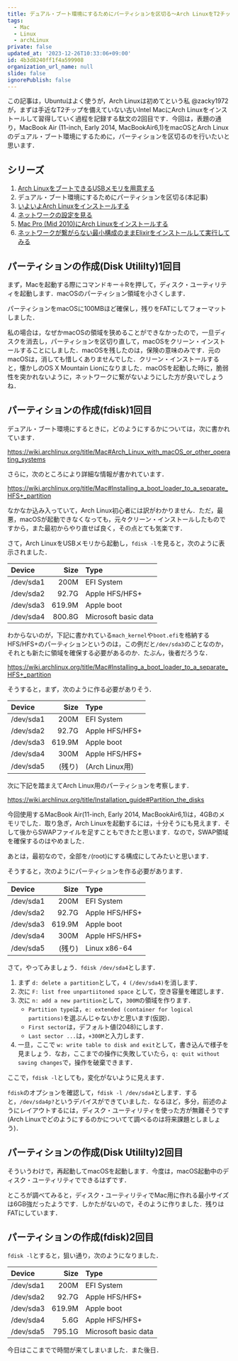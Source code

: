 ```yaml
---
title: デュアル・ブート環境にするためにパーティションを区切る〜Arch LinuxをT2チップを備えない古いIntel Macにインストールしようとする日々その2
tags:
  - Mac
  - Linux
  - archLinux
private: false
updated_at: '2023-12-26T10:33:06+09:00'
id: 4b3d8240ff1f4a599908
organization_url_name: null
slide: false
ignorePublish: false
---
```

この記事は，Ubuntuはよく使うが，Arch Linuxは初めてという私 @zacky1972 が，まずは手近なT2チップを備えていない古いIntel MacにArch Linuxをインストールして習得していく過程を記録する駄文の2回目です．今回は，表題の通り，MacBook Air (11-inch, Early 2014, MacBookAir6,1)をmacOSとArch Linuxのデュアル・ブート環境にするために，パーティションを区切るのを行いたいと思います．

## シリーズ

1. [Arch LinuxをブートできるUSBメモリを用意する](https://qiita.com/zacky1972/items/9f447f9a11f91e90f6e8)
2. デュアル・ブート環境にするためにパーティションを区切る(本記事)
3. [いよいよArch Linuxをインストールする](https://qiita.com/zacky1972/items/da1db6795b84151186ab)
4. [ネットワークの設定を見る](https://qiita.com/zacky1972/items/fcce6bdeaf2b87697e3f)
5. [Mac Pro (Mid 2010)にArch Linuxをインストールする](https://qiita.com/zacky1972/items/2904a0a07f9335fdb2de)
6. [ネットワークが繋がらない最小構成のままElixirをインストールして実行してみる](https://qiita.com/zacky1972/items/9a145632c6c12c650bed)


## パーティションの作成(Disk Utililty)1回目

まず，Macを起動する際にコマンドキー＋Rを押して，ディスク・ユーティリティを起動します．macOSのパーティション領域を小さくします．

パーティションをmacOSに100MBほど確保し，残りをFATにしてフォーマットしました．

私の場合は，なぜかmacOSの領域を狭めることができなかったので，一旦ディスクを消去し，パーティションを区切り直して，macOSをクリーン・インストールすることにしました．macOSを残したのは，保険の意味のみです．元のmacOSは，消しても惜しくありませんでした．クリーン・インストールすると，懐かしのOS X Mountain Lionになりました．macOSを起動した時に，脆弱性を突かれないように，ネットワークに繋がないようにした方が良いでしょうね．

## パーティションの作成(fdisk)1回目

デュアル・ブート環境にするときに，どのようにするかについては，次に書かれています．

https://wiki.archlinux.org/title/Mac#Arch_Linux_with_macOS_or_other_operating_systems

さらに，次のところにより詳細な情報が書かれています．

https://wiki.archlinux.org/title/Mac#Installing_a_boot_loader_to_a_separate_HFS+_partition

なかなか込み入っていて，Arch Linux初心者には訳がわかりません．ただ，最悪，macOSが起動できなくなっても，元々クリーン・インストールしたものですから，また最初からやり直せば良く，その点とても気楽です．

さて，Arch LinuxをUSBメモリから起動し，`fdisk -l`を見ると，次のように表示されました．

|Device   |Size  |Type                |
|:--------|-----:|:-------------------|
|/dev/sda1|  200M|EFI System          |
|/dev/sda2| 92.7G|Apple HFS/HFS+      |
|/dev/sda3|619.9M|Apple boot          |
|/dev/sda4|800.8G|Microsoft basic data|

わからないのが，下記に書かれている`mach_kernel`や`boot.efi`を格納するHFS/HFS+のパーティションというのは，この例だと`/dev/sda3`のことなのか，それとも新たに領域を確保する必要があるのか．たぶん，後者だろうな．

https://wiki.archlinux.org/title/Mac#Installing_a_boot_loader_to_a_separate_HFS+_partition

そうすると，まず，次のように作る必要がありそう．

|Device   |Size  |Type                |
|:--------|-----:|:-------------------|
|/dev/sda1|  200M|EFI System          |
|/dev/sda2| 92.7G|Apple HFS/HFS+      |
|/dev/sda3|619.9M|Apple boot          |
|/dev/sda4|  300M|Apple HFS/HFS+      |
|/dev/sda5|(残り)|(Arch Linux用)       |

次に下記を踏まえてArch Linux用のパーティションを考察します．

https://wiki.archlinux.org/title/Installation_guide#Partition_the_disks

今回使用するMacBook Air(11-inch, Early 2014, MacBookAir6,1)は，4GBのメモリでした．取り急ぎ，Arch Linuxを起動するには，十分そうにも見えます．そして後からSWAPファイルを足すこともできたと思います．なので，SWAP領域を確保するのはやめました．

あとは，最初なので，全部を`/`(root)にする構成にしてみたいと思います．

そうすると，次のようにパーティションを作る必要があります．

|Device   |Size  |Type                |
|:--------|-----:|:-------------------|
|/dev/sda1|  200M|EFI System          |
|/dev/sda2| 92.7G|Apple HFS/HFS+      |
|/dev/sda3|619.9M|Apple boot          |
|/dev/sda4|  300M|Apple HFS/HFS+      |
|/dev/sda5|(残り)|Linux x86-64         |

さて，やってみましょう．`fdisk /dev/sda4`とします．

1. まず `d: delete a partition`として，`4 (/dev/sda4)`を消します．
2. 次に `F: list free unpartiitoned space` として，空き容量を確認します．
3. 次に `n: add a new partition`として，`300M`の領域を作ります．
    * `Partition type`は，`e: extended (container for logical partitions)`を選ぶんじゃないかと思います(仮説)．
    * `First sector`は，デフォルト値(2048)にします．
    * `Last sector ...`は，`+300M`と入力します．
4. 一旦，ここで `w: write table to disk and exit`として，書き込んで様子を見ましょう．なお，ここまでの操作に失敗していたら，`q: quit without saving changes`で，操作を破棄できます．

ここで，`fdisk -l`としても，変化がないように見えます．

`fdisk`のオプションを確認して，`fdisk -l /dev/sda4`とします．すると，`/dev/sda4p?`というデバイスができていました．なるほど，多分，前述のようにレイアウトするには，ディスク・ユーティリティを使った方が無難そうです(Arch Linuxでどのようにするのかについてて調べるのは将来課題としましょう)．

## パーティションの作成(Disk Utililty)2回目

そういうわけで，再起動してmacOSを起動します．今度は，macOS起動中のディスク・ユーティリティでできるはずです．

ところが調べてみると，ディスク・ユーティリティでMac用に作れる最小サイズは6GB強だったようです．しかたがないので，そのように作りました．残りはFATにしています．

## パーティションの作成(fdisk)2回目

`fdisk -l`とすると，狙い通り，次のようになりました．

|Device   |Size  |Type                |
|:--------|-----:|:-------------------|
|/dev/sda1|  200M|EFI System          |
|/dev/sda2| 92.7G|Apple HFS/HFS+      |
|/dev/sda3|619.9M|Apple boot          |
|/dev/sda4|  5.6G|Apple HFS/HFS+      |
|/dev/sda5|795.1G|Microsoft basic data|

今日はここまでで時間が来てしまいました．また後日．

